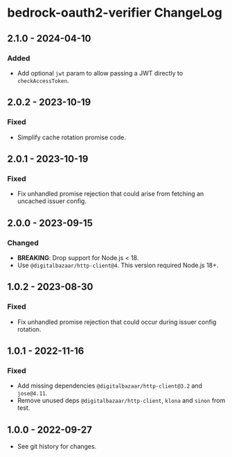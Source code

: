 # bedrock-oauth2-verifier ChangeLog

## 2.1.0 - 2024-04-10

### Added
- Add optional `jwt` param to allow passing a JWT directly
  to `checkAccessToken`.

## 2.0.2 - 2023-10-19

### Fixed
- Simplify cache rotation promise code.

## 2.0.1 - 2023-10-19

### Fixed
- Fix unhandled promise rejection that could arise from fetching
  an uncached issuer config.

## 2.0.0 - 2023-09-15

### Changed
- **BREAKING**: Drop support for Node.js < 18.
- Use `@digitalbazaar/http-client@4`. This version required Node.js 18+.

## 1.0.2 - 2023-08-30

### Fixed
- Fix unhandled promise rejection that could occur during issuer config
  rotation.

## 1.0.1 - 2022-11-16

### Fixed
- Add missing dependencies `@digitalbazaar/http-client@3.2` and `jose@4.11`.
- Remove unused deps `@digitalbazaar/http-client`, `klona` and `sinon` from
  test.

## 1.0.0 - 2022-09-27

- See git history for changes.
